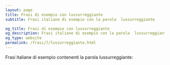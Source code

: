 ```yaml
---
layout: page
title: Frasi di esempio con lussurreggiante 
subtitle: Frasi italiane di esempio con la parola  lussurreggiante

og_title: Frasi di esempio con lussurreggiante 
og_description: Frasi italiane di esempio con la parola  lussurreggiante
og_type: website
permalink: /frasi/l/lussurreggiante.html
---
```


Frasi italiane di esempio contenenti la parola lussurreggiante:


